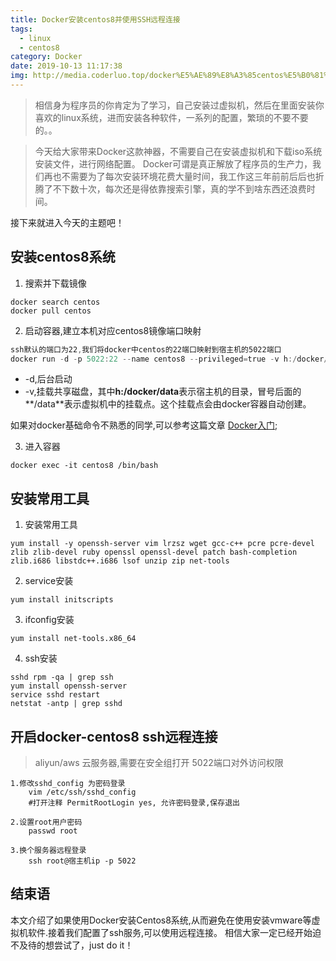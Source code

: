 ```yaml
---
title: Docker安装centos8并使用SSH远程连接
tags: 
  - linux 
  - centos8
category: Docker
date: 2019-10-13 11:17:38
img: http://media.coderluo.top/docker%E5%AE%89%E8%A3%85centos%E5%B0%81%E9%9D%A2.png
---
```





> 相信身为程序员的你肯定为了学习，自己安装过虚拟机，然后在里面安装你喜欢的linux系统，进而安装各种软件，一系列的配置，繁琐的不要不要的。。

> 今天给大家带来Docker这款神器，不需要自己在安装虚拟机和下载iso系统安装文件，进行网络配置。 Docker可谓是真正解放了程序员的生产力，我们再也不需要为了每次安装环境花费大量时间，我工作这三年前前后后也折腾了不下数十次，每次还是得依靠搜索引擎，真的学不到啥东西还浪费时间。

接下来就进入今天的主题吧！



## 安装centos8系统



1. 搜索并下载镜像

```shell
docker search centos
docker pull centos
```



2. 启动容器,建立本机对应centos8镜像端口映射

```powershell
ssh默认的端口为22,我们将docker中centos的22端口映射到宿主机的5022端口
docker run -d -p 5022:22 --name centos8 --privileged=true -v h:/docker/data:/data centos /usr/sbin/init
```

- -d,后台启动
- -v,挂载共享磁盘，其中**h:/docker/data**表示宿主机的目录，冒号后面的**/data**表示虚拟机中的挂载点。这个挂载点会由docker容器自动创建。

如果对docker基础命令不熟悉的同学,可以参考这篇文章 [Docker入门](<http://coderluo.top/2019/08/17/docker/docker-ru-men/>);


3. 进入容器

```shell
docker exec -it centos8 /bin/bash
```



## 安装常用工具



1. 安装常用工具

```shell
yum install -y openssh-server vim lrzsz wget gcc-c++ pcre pcre-devel zlib zlib-devel ruby openssl openssl-devel patch bash-completion zlib.i686 libstdc++.i686 lsof unzip zip net-tools
```



2. service安装

```shell
yum install initscripts  
```



3. ifconfig安装

```shell
yum install net-tools.x86_64
```



4. ssh安装

```shell
sshd rpm -qa | grep ssh
yum install openssh-server 
service sshd restart
netstat -antp | grep sshd
```



## 开启docker-centos8 ssh远程连接




> aliyun/aws 云服务器,需要在安全组打开 5022端口对外访问权限




```shell
1.修改sshd_config 为密码登录
    vim /etc/ssh/sshd_config
    #打开注释 PermitRootLogin yes, 允许密码登录,保存退出

2.设置root用户密码
    passwd root

3.换个服务器远程登录
    ssh root@宿主机ip -p 5022
```





## 结束语



本文介绍了如果使用Docker安装Centos8系统,从而避免在使用安装vmware等虚拟机软件.接着我们配置了ssh服务,可以使用远程连接。 相信大家一定已经开始迫不及待的想尝试了，just do it！





















